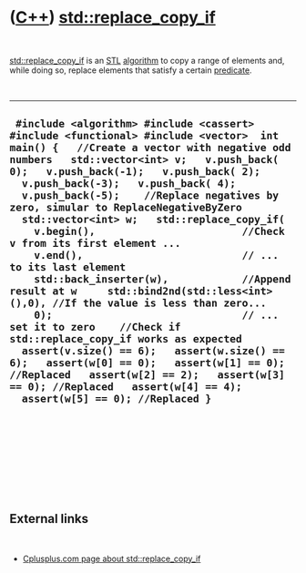 



 

 

 

 

 

([C++](Cpp.md)) [std::replace\_copy\_if](CppReplace_copy_if.md)
=================================================================

 

[std::replace\_copy\_if](CppReplace_copy_if.md) is an [STL](CppStl.md)
[algorithm](CppAlgorithm.md) to copy a range of elements and, while
doing so, replace elements that satisfy a certain
[predicate](CppPredicate.md).

 

  ----------------------------------------------------------------------------------------------------------------------------------------------------------------------------------------------------------------------------------------------------------------------------------------------------------------------------------------------------------------------------------------------------------------------------------------------------------------------------------------------------------------------------------------------------------------------------------------------------------------------------------------------------------------------------------------------------------------------------------------------------------------------------------------------------------------------------------------------------------------------------------------------------------------------------------------------------------------------------------------------------------------------------
  ` #include <algorithm> #include <cassert> #include <functional> #include <vector>  int main() {   //Create a vector with negative odd numbers   std::vector<int> v;   v.push_back( 0);   v.push_back(-1);   v.push_back( 2);   v.push_back(-3);   v.push_back( 4);   v.push_back(-5);    //Replace negatives by zero, simular to ReplaceNegativeByZero   std::vector<int> w;   std::replace_copy_if(     v.begin(),                        //Check v from its first element ...     v.end(),                          // ... to its last element     std::back_inserter(w),            //Append result at w     std::bind2nd(std::less<int>(),0), //If the value is less than zero...     0);                               // ... set it to zero    //Check if std::replace_copy_if works as expected   assert(v.size() == 6);   assert(w.size() == 6);   assert(w[0] == 0);   assert(w[1] == 0); //Replaced   assert(w[2] == 2);   assert(w[3] == 0); //Replaced   assert(w[4] == 4);   assert(w[5] == 0); //Replaced }`
  ----------------------------------------------------------------------------------------------------------------------------------------------------------------------------------------------------------------------------------------------------------------------------------------------------------------------------------------------------------------------------------------------------------------------------------------------------------------------------------------------------------------------------------------------------------------------------------------------------------------------------------------------------------------------------------------------------------------------------------------------------------------------------------------------------------------------------------------------------------------------------------------------------------------------------------------------------------------------------------------------------------------------------

 

 

 

 

 

External links
--------------

 

-   [Cplusplus.com page about
    std::replace\_copy\_if](http://www.cplusplus.com/reference/algorithm/replace_copy_if)

 

 

 

 

 





 



